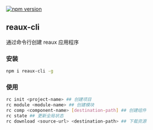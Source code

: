 [![npm version](https://img.shields.io/npm/v/reaux-cli.svg?style=flat)](https://www.npmjs.com/package/reaux-cli)

## reaux-cli
通过命令行创建 reaux 应用程序

### 安装
```bash
npm i reaux-cli -g
```

### 使用
```bash
rc init <project-name> ## 创建项目
rc module <module-name> ## 创建模块
rc comp <component-name> [destination-path] ## 创建组件
rc state ## 更新全局状态
rc download <source-url> <destination-path> ## 下载资源
```